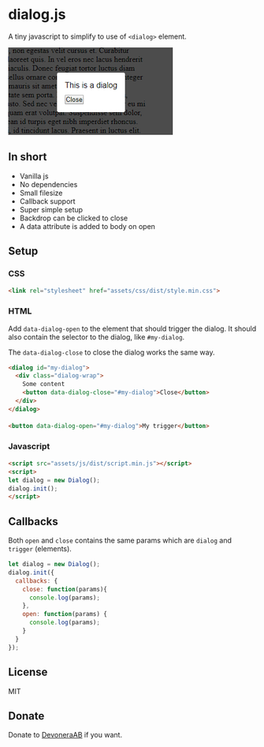 # dialog.js

A tiny javascript to simplify to use of `<dialog>` element.

![Screenshot](screenshot.png)

## In short

- Vanilla js
- No dependencies
- Small filesize
- Callback support
- Super simple setup
- Backdrop can be clicked to close
- A data attribute is added to body on open

## Setup

### CSS

```html
<link rel="stylesheet" href="assets/css/dist/style.min.css">
```

### HTML

Add `data-dialog-open` to the element that should trigger the dialog. It should also contain the selector to the dialog, like `#my-dialog`.

The `data-dialog-close` to close the dialog works the same way.

```html
<dialog id="my-dialog">
  <div class="dialog-wrap">
    Some content
    <button data-dialog-close="#my-dialog">Close</button>
  </div>
</dialog>

<button data-dialog-open="#my-dialog">My trigger</button>
```

### Javascript

```html
<script src="assets/js/dist/script.min.js"></script>
<script>
let dialog = new Dialog();
dialog.init();
</script>
```

## Callbacks

Both `open` and `close` contains the same params which are `dialog` and `trigger` (elements).

```js
let dialog = new Dialog();
dialog.init({
  callbacks: {
    close: function(params){
      console.log(params);
    },
    open: function(params) {
      console.log(params);
    }
  }
});
```

## License

MIT

## Donate

Donate to [DevoneraAB](https://www.paypal.me/DevoneraAB) if you want.